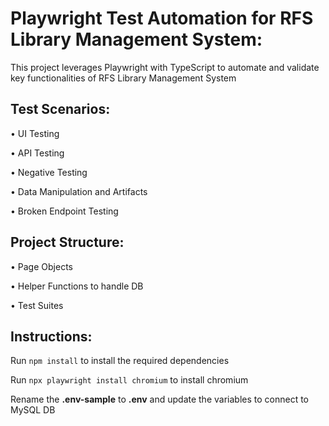 # Playwright Test Automation for RFS Library Management System:

This project leverages Playwright with TypeScript to automate and validate key functionalities of RFS Library Management System

## Test Scenarios:

•	UI Testing 

•	API Testing

•	Negative Testing

•	Data Manipulation and Artifacts

•	Broken Endpoint Testing

## Project Structure:

•	Page Objects

•	Helper Functions to handle DB

•	Test Suites


## Instructions:

Run `npm install` to install the required dependencies

Run `npx playwright install chromium` to install chromium

Rename the **.env-sample** to **.env** and update the variables to connect to MySQL DB
